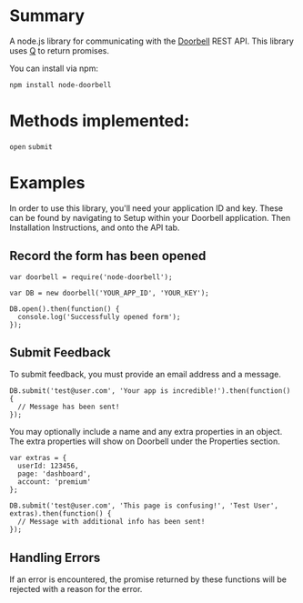 Summary
=======
A node.js library for communicating with the [Doorbell](http://doorbell.io/) REST API. This library
uses [Q](https://github.com/kriskowal/q) to return promises. 

You can install via npm:

	npm install node-doorbell


Methods implemented:
====================

`open`
`submit`


# Examples

In order to use this library, you'll need your application ID and key. These can be found
by navigating to Setup within your Doorbell application. Then Installation Instructions, and onto 
the API tab.

## Record the form has been opened

    var doorbell = require('node-doorbell');

    var DB = new doorbell('YOUR_APP_ID', 'YOUR_KEY');

    DB.open().then(function() {
      console.log('Successfully opened form');
    });

## Submit Feedback

To submit feedback, you must provide an email address and a message.

    DB.submit('test@user.com', 'Your app is incredible!').then(function() {
      // Message has been sent!
    });
    
You may optionally include a name and any extra properties in an object. The extra properties
will show on Doorbell under the Properties section.

    var extras = {
      userId: 123456,
      page: 'dashboard',
      account: 'premium'
    };

    DB.submit('test@user.com', 'This page is confusing!', 'Test User', extras).then(function() {
      // Message with additional info has been sent!
    });
    
## Handling Errors

If an error is encountered, the promise returned by these functions will be rejected with a reason for the error.